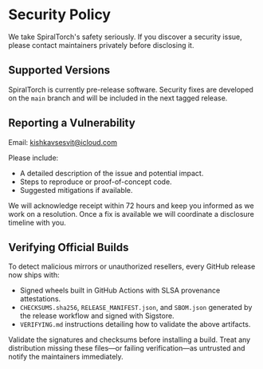 # Security Policy

We take SpiralTorch's safety seriously. If you discover a security issue,
please contact maintainers privately before disclosing it.

## Supported Versions

SpiralTorch is currently pre-release software. Security fixes are developed on
the `main` branch and will be included in the next tagged release.

## Reporting a Vulnerability

Email: kishkavsesvit@icloud.com

Please include:

- A detailed description of the issue and potential impact.
- Steps to reproduce or proof-of-concept code.
- Suggested mitigations if available.

We will acknowledge receipt within 72 hours and keep you informed as we work on
a resolution. Once a fix is available we will coordinate a disclosure timeline
with you.

## Verifying Official Builds

To detect malicious mirrors or unauthorized resellers, every GitHub release now
ships with:

- Signed wheels built in GitHub Actions with SLSA provenance attestations.
- `CHECKSUMS.sha256`, `RELEASE_MANIFEST.json`, and `SBOM.json` generated by the
  release workflow and signed with Sigstore.
- `VERIFYING.md` instructions detailing how to validate the above artifacts.

Validate the signatures and checksums before installing a build. Treat any
distribution missing these files—or failing verification—as untrusted and
notify the maintainers immediately.
